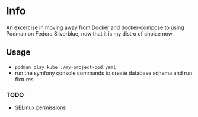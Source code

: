 # Info

An excercise in moving away from Docker and docker-compose to using Podman on Fedora Silverblue, now that it is my distro of choice now.

## Usage

- ```podman play kube ./my-project-pod.yaml```
- run the symfony console commands to create database schema and run fixtures

### TODO
- SELinux permissions